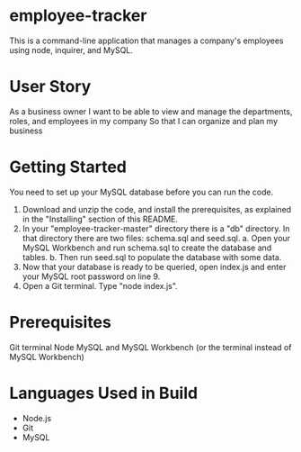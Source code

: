 # employee-tracker
This is a command-line application that manages a company's employees using node, inquirer, and MySQL.

# User Story
As a business owner
I want to be able to view and manage the departments, roles, and employees in my company
So that I can organize and plan my business

# Getting Started
You need to set up your MySQL database before you can run the code.

1. Download and unzip the code, and install the prerequisites, as explained in the "Installing" section of this README.
2. In your "employee-tracker-master" directory there is a "db" directory. In that directory there are two files: schema.sql and seed.sql. 
    a. Open your MySQL Workbench and run schema.sql to create the database and tables.
    b. Then run seed.sql to populate the database with some data.
3. Now that your database is ready to be queried, open index.js and enter your MySQL root password on line 9.
4. Open a Git terminal. Type "node index.js".

# Prerequisites
Git terminal
Node
MySQL and MySQL Workbench (or the terminal instead of MySQL Workbench)

# Languages Used in Build
- Node.js
- Git
- MySQL